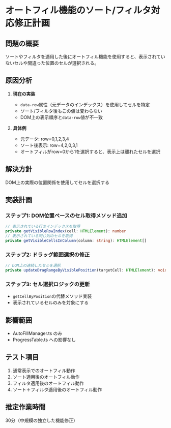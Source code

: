 # オートフィル機能のソート/フィルタ対応修正計画

## 問題の概要
ソートやフィルタを適用した後にオートフィル機能を使用すると、表示されていないセルや間違った位置のセルが選択される。

## 原因分析
1. **現在の実装**
   - `data-row`属性（元データのインデックス）を使用してセルを特定
   - ソート/フィルタ後もこの値は変わらない
   - DOM上の表示順序と`data-row`値が不一致

2. **具体例**
   - 元データ: row=0,1,2,3,4
   - ソート後表示: row=4,2,0,3,1
   - オートフィルがrow=0から1を選択すると、表示上は離れたセルを選択

## 解決方針
DOM上の実際の位置関係を使用してセルを選択する

## 実装計画

### ステップ1: DOM位置ベースのセル取得メソッド追加
```typescript
// 表示されている行のインデックスを取得
private getVisibleRowIndex(cell: HTMLElement): number
// 表示されている同じ列のセルを取得
private getVisibleCellsInColumn(column: string): HTMLElement[]
```

### ステップ2: ドラッグ範囲選択の修正
```typescript
// DOM上の連続したセルを選択
private updateDragRangeByVisiblePosition(targetCell: HTMLElement): void
```

### ステップ3: セル選択ロジックの更新
- `getCellByPosition`の代替メソッド実装
- 表示されているセルのみを対象にする

## 影響範囲
- AutoFillManager.ts のみ
- ProgressTable.ts への影響なし

## テスト項目
1. 通常表示でのオートフィル動作
2. ソート適用後のオートフィル動作
3. フィルタ適用後のオートフィル動作
4. ソート＋フィルタ適用後のオートフィル動作

## 推定作業時間
30分（中規模の独立した機能修正）